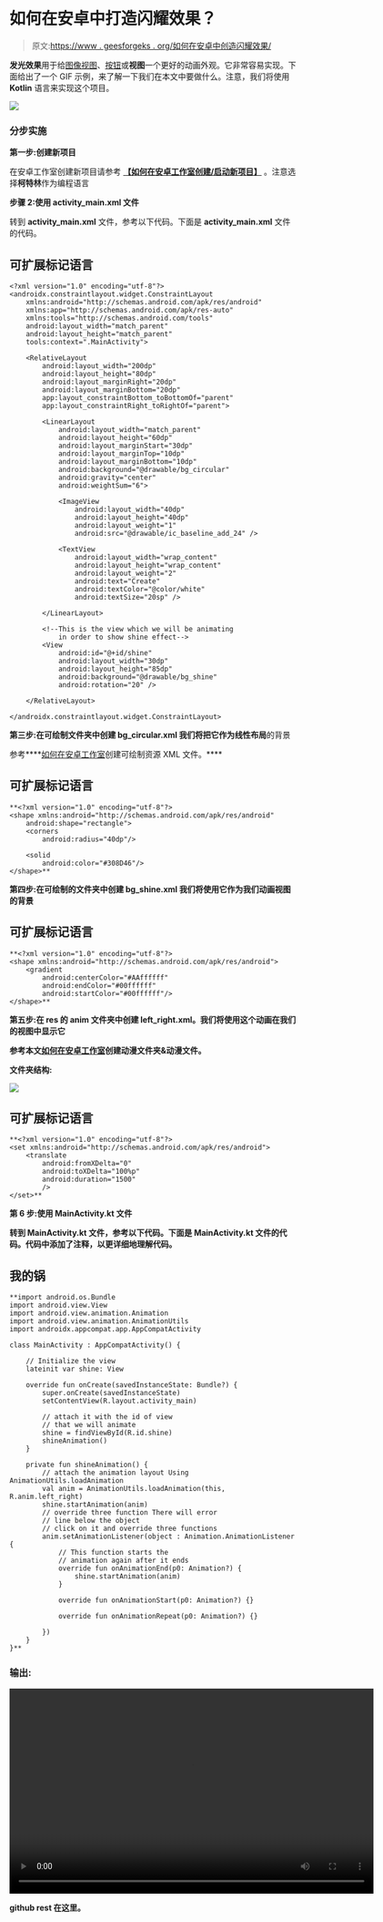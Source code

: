 # 如何在安卓中打造闪耀效果？

> 原文:[https://www . geesforgeks . org/如何在安卓中创造闪耀效果/](https://www.geeksforgeeks.org/how-to-create-shine-effect-in-android/)

**发光效果**用于给[图像视图](https://www.geeksforgeeks.org/imageview-in-kotlin/)、[按钮](https://www.geeksforgeeks.org/button-in-kotlin/)或**视图**一个更好的动画外观。它非常容易实现。下面给出了一个 GIF 示例，来了解一下我们在本文中要做什么。注意，我们将使用 **Kotlin** 语言来实现这个项目。

![](img/ec38c050d798335d4617cd6d7f6b4944.png)

### **分步实施**

**第一步:创建新项目**

在安卓工作室创建新项目请参考 [**【如何在安卓工作室创建/启动新项目】**](https://www.geeksforgeeks.org/android-how-to-create-start-a-new-project-in-android-studio/) 。注意选择**柯特林**作为编程语言

**步骤 2:使用 activity_main.xml 文件**

转到 **activity_main.xml** 文件，参考以下代码。下面是 **activity_main.xml** 文件的代码。

## 可扩展标记语言

```
<?xml version="1.0" encoding="utf-8"?>
<androidx.constraintlayout.widget.ConstraintLayout 
    xmlns:android="http://schemas.android.com/apk/res/android"
    xmlns:app="http://schemas.android.com/apk/res-auto"
    xmlns:tools="http://schemas.android.com/tools"
    android:layout_width="match_parent"
    android:layout_height="match_parent"
    tools:context=".MainActivity">

    <RelativeLayout
        android:layout_width="200dp"
        android:layout_height="80dp"
        android:layout_marginRight="20dp"
        android:layout_marginBottom="20dp"
        app:layout_constraintBottom_toBottomOf="parent"
        app:layout_constraintRight_toRightOf="parent">

        <LinearLayout
            android:layout_width="match_parent"
            android:layout_height="60dp"
            android:layout_marginStart="30dp"
            android:layout_marginTop="10dp"
            android:layout_marginBottom="10dp"
            android:background="@drawable/bg_circular"
            android:gravity="center"
            android:weightSum="6">

            <ImageView
                android:layout_width="40dp"
                android:layout_height="40dp"
                android:layout_weight="1"
                android:src="@drawable/ic_baseline_add_24" />

            <TextView
                android:layout_width="wrap_content"
                android:layout_height="wrap_content"
                android:layout_weight="2"
                android:text="Create"
                android:textColor="@color/white"
                android:textSize="20sp" />

        </LinearLayout>

        <!--This is the view which we will be animating
            in order to show shine effect-->
        <View
            android:id="@+id/shine"
            android:layout_width="30dp"
            android:layout_height="85dp"
            android:background="@drawable/bg_shine"
            android:rotation="20" />

    </RelativeLayout>

</androidx.constraintlayout.widget.ConstraintLayout>
```

**第三步:在可绘制文件夹中创建 bg_circular.xml 我们将把它作为线性布局**的背景

参考****[如何在安卓工作室](https://www.geeksforgeeks.org/how-to-create-drawable-resource-xml-file-in-android-studio/)创建可绘制资源 XML 文件。****

## ****可扩展标记语言****

```
**<?xml version="1.0" encoding="utf-8"?>
<shape xmlns:android="http://schemas.android.com/apk/res/android"
    android:shape="rectangle">
    <corners
        android:radius="40dp"/>

    <solid
        android:color="#308D46"/>
</shape>**
```

******第四步:在可绘制的文件夹中创建 bg_shine.xml 我们将使用它作为我们动画视图**的背景****

## ****可扩展标记语言****

```
**<?xml version="1.0" encoding="utf-8"?>
<shape xmlns:android="http://schemas.android.com/apk/res/android">
    <gradient
        android:centerColor="#AAffffff"
        android:endColor="#00ffffff"
        android:startColor="#00ffffff"/>
</shape>**
```

******第五步:在 res 的 anim 文件夹中创建 left_right.xml。我们将使用这个动画在我们的视图**中显示它****

****参考本文[如何在安卓工作室](https://www.geeksforgeeks.org/how-to-create-anim-folder-animation-file-in-android-studio/)创建动漫文件夹&动漫文件。****

******文件夹结构:******

****![](img/5c5e76deb475d85cf1d15968417ebc4b.png)****

## ****可扩展标记语言****

```
**<?xml version="1.0" encoding="utf-8"?>
<set xmlns:android="http://schemas.android.com/apk/res/android">
    <translate
        android:fromXDelta="0"
        android:toXDelta="100%p"
        android:duration="1500"
        />
</set>**
```

******第 6 步:使用 MainActivity.kt 文件******

****转到 **MainActivity.kt** 文件，参考以下代码。下面是 **MainActivity.kt** 文件的代码。代码中添加了注释，以更详细地理解代码。****

## ****我的锅****

```
**import android.os.Bundle
import android.view.View
import android.view.animation.Animation
import android.view.animation.AnimationUtils
import androidx.appcompat.app.AppCompatActivity

class MainActivity : AppCompatActivity() {

    // Initialize the view
    lateinit var shine: View

    override fun onCreate(savedInstanceState: Bundle?) {
        super.onCreate(savedInstanceState)
        setContentView(R.layout.activity_main)

        // attach it with the id of view
        // that we will animate
        shine = findViewById(R.id.shine)
        shineAnimation()
    }

    private fun shineAnimation() {
        // attach the animation layout Using AnimationUtils.loadAnimation
        val anim = AnimationUtils.loadAnimation(this, R.anim.left_right)
        shine.startAnimation(anim)
        // override three function There will error 
        // line below the object
        // click on it and override three functions
        anim.setAnimationListener(object : Animation.AnimationListener {
            // This function starts the 
            // animation again after it ends
            override fun onAnimationEnd(p0: Animation?) {
                shine.startAnimation(anim)
            }

            override fun onAnimationStart(p0: Animation?) {}

            override fun onAnimationRepeat(p0: Animation?) {}

        })
    }
}**
```

### ****输出:****

****<video class="wp-video-shortcode" id="video-546084-1" width="640" height="360" preload="metadata" controls=""><source type="video/mp4" src="https://media.geeksforgeeks.org/wp-content/uploads/20210117172433/shine_effect_preview_android_gfg.mp4?_=1">[https://media.geeksforgeeks.org/wp-content/uploads/20210117172433/shine_effect_preview_android_gfg.mp4](https://media.geeksforgeeks.org/wp-content/uploads/20210117172433/shine_effect_preview_android_gfg.mp4)</video>****

****github rest 在这里。****